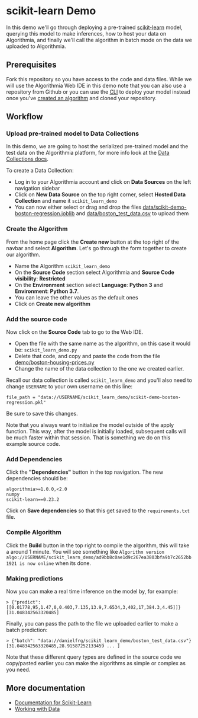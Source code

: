 # scikit-learn Demo

In this demo we'll go through deploying a pre-trained [scikit-learn](https://scikit-learn.org/) model, querying this model to make inferences, how to host your data on Algorithmia, and finally we'll call the algorithm in batch mode on the data we uploaded to Algorithmia.

## Prerequisites

Fork this repository so you have access to the code and data files. While we will use the Algorithmia Web IDE in this demo note that you can also use a repository from Github or you can use the [CLI](https://algorithmia.com/developers/clients/cli/) to deploy your model instead once you've [created an algorithm](https://algorithmia.com/developers/algorithm-development/languages/python/#create-an-algorithm) and cloned your repository.

## Workflow

### Upload pre-trained model to Data Collections

In this demo, we are going to host the serialized pre-trained model and the test data on the Algorithmia platform, for more info look at the [Data Collections docs](https://algorithmia.com/developers/data/hosted/).

To create a Data Collection:

- Log in to your Algorithmia account and click on **Data Sources** on the left navigation sidebar
- Click on **New Data Source** on the top right corner, select **Hosted Data Collection** and name it `scikit_learn_demo`
- You can now either select or drag and drop the files [data/scikit-demo-boston-regression.joblib](https://github.com/algorithmiaio/sample-apps/raw/master/algo-dev-demo/scikit-learn-demo/data/scikit-demo-boston-regression.joblib) and [data/boston_test_data.csv](https://github.com/algorithmiaio/sample-apps/raw/master/algo-dev-demo/scikit-learn-demo/data/boston_test_data.csv) to upload them

### Create the Algorithm

From the home page click the **Create new** button at the top right of the navbar and select **Algorithm**.
Let's go through the form together to create our algorithm.

- Name the Algorithm `scikit_learn_demo`
- On the **Source Code** section select Algorithmia and **Source Code visibility**: **Restricted**
- On the **Environment** section select **Language**: **Python 3** and **Environment**: **Python 3.7**.
- You can leave the other values as the default ones
- Click on **Create new algorithm**

### Add the source code

Now click on the **Source Code** tab to go to the Web IDE.

- Open the file with the same name as the algorithm, on this case it would be: `scikit_learn_demo.py`
- Delete that code, and copy and paste the code from the file [demo/boston-housing-prices.py](https://github.com/algorithmiaio/sample-apps/blob/master/algo-dev-demo/scikit-learn-demo/demo/boston-housing-prices.py)
- Change the name of the data collection to the one we created earlier.

Recall our data collection is called `scikit_learn_demo` and you'll also need
to change `USERNAME` to your own username on this line:

```
file_path = "data://USERNAME/scikit_learn_demo/scikit-demo-boston-regression.pkl"
```

Be sure to save this changes.

Note that you always want to initialize the model outside of the apply function.
This way, after the model is initially loaded, subsequent calls will be much faster within that session.
That is something we do on this example source code.

### Add Dependencies

Click the **"Dependencies"** button in the top navigation.
The new dependencies should be:

```
algorithmia>=1.0.0,<2.0
numpy
scikit-learn==0.23.2
```

Click on **Save dependencies** so that this get saved to the `requirements.txt` file.

### Compile Algorithm

Click the **Build** button in the top right to compile the algorithm, this will take a around 1 minute.
You will see something like `Algorithm version algo://USERNAME/scikit_learn_demo/ad9bb8c0ae1d9c267ea3803bfa9b7c2652bb1921 is now online` when its done.

### Making predictions

Now you can make a real time inference on the model by, for example:

```
> {"predict": [[0.01778,95,1.47,0,0.403,7.135,13.9,7.6534,3,402,17,384.3,4.45]]}
[31.048342563320485]
```

Finally, you can pass the path to the file we uploaded earlier to make a batch prediction:

```
> {"batch": "data://danielfrg/scikit_learn_demo/boston_test_data.csv"}
[31.048342563320485,28.91587252133459 ... ]
```

Note that these different query types are defined in the source code we copy/pasted earlier
you can make the algorithms as simple or complex as you need.

## More documentation

- [Documentation for Scikit-Learn](https://algorithmia.com/developers/algorithm-development/model-guides/scikit/)
- [Working with Data](https://algorithmia.com/developers/data/)

